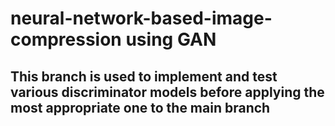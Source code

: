 # neural-network-based-image-compression using GAN

## This branch is used to implement and test various discriminator models before applying the most appropriate one to the main branch